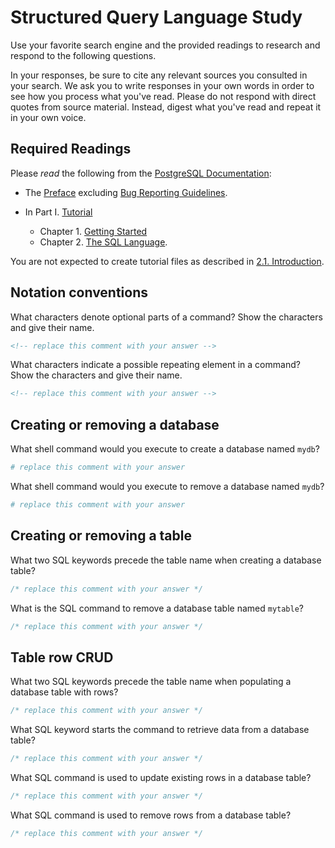 # Structured Query Language Study

Use your favorite search engine and the provided readings to research and
respond to the following questions.

In your responses, be sure to cite any relevant sources you consulted in your
search. We ask you to write responses in your own words in order to see how you
process what you've read. Please do not respond with direct quotes from source
material. Instead, digest what you've read and repeat it in your own voice.

## Required Readings

Please _read_ the following from the [PostgreSQL
Documentation](http://www.postgresql.org/docs/9.5/static/index.html):

-   The [Preface](http://www.postgresql.org/docs/9.5/static/preface.html)
excluding [Bug Reporting
Guidelines](http://www.postgresql.org/docs/9.5/static/bug-reporting.html).
-   In Part I. [Tutorial](http://www.postgresql.org/docs/9.5/static/tutorial.html)

    -   Chapter 1. [Getting Started](http://www.postgresql.org/docs/9.5/static/tutorial-start.html)
    -   Chapter 2. [The SQL Language](http://www.postgresql.org/docs/9.5/static/tutorial-sql.html).

You are not expected to create tutorial files as described in [2.1.
Introduction](http://www.postgresql.org/docs/9.5/static/tutorial-sql-intro.html).

## Notation conventions

What characters denote optional parts of a command?
Show the characters and give their name.

```md
<!-- replace this comment with your answer -->
```

What characters indicate a possible repeating element in a command?
Show the characters and give their name.

```md
<!-- replace this comment with your answer -->
```

## Creating or removing a database

What shell command would you execute to create a database named `mydb`?

```sh
# replace this comment with your answer
```

What shell command would you execute to remove a database named `mydb`?

```sh
# replace this comment with your answer
```

## Creating or removing a table

What two SQL keywords precede the table name when creating a database table?

```sql
/* replace this comment with your answer */
```

What is the SQL command to remove a database table named `mytable`?

```sql
/* replace this comment with your answer */
```

## Table row CRUD

What two SQL keywords precede the table name when populating
a database table with rows?

```sql
/* replace this comment with your answer */
```

What SQL keyword starts the command to retrieve data from a database table?

```sql
/* replace this comment with your answer */
```

What SQL command is used to update existing rows in a database table?

```sql
/* replace this comment with your answer */
```

What SQL command is used to remove rows from a database table?

```sql
/* replace this comment with your answer */
```
